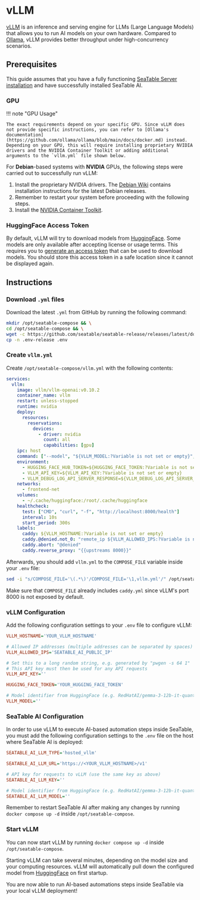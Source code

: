 <!-- md:version 6.0 -->

# vLLM

[vLLM](https://docs.vllm.ai/en/stable/) is an inference and serving engine for LLMs (Large Language Models) that allows you to run AI models on your own hardware.
Compared to [Ollama](./ollama.md), vLLM provides better throughput under high-concurrency scenarios.

## Prerequisites

This guide assumes that you have a fully functioning [SeaTable Server installation](../basic-setup.md) and have successfully installed SeaTable AI.

### GPU

!!! note "GPU Usage"

    The exact requirements depend on your specific GPU. Since vLLM does not provide specific instructions, you can refer to [Ollama's documentation](https://github.com/ollama/ollama/blob/main/docs/docker.md) instead.
    Depending on your GPU, this will require installing proprietary NVIDIA drivers and the NVIDIA Container Toolkit or adding additional arguments to the `vllm.yml` file shown below.

For **Debian**-based systems with **NVIDIA** GPUs, the following steps were carried out to successfully run vLLM:

1. Install the proprietary NVIDIA drivers. The [Debian Wiki](https://wiki.debian.org/NvidiaGraphicsDrivers) contains installation instructions for the latest Debian releases.
1. Remember to restart your system before proceeding with the following steps.
2. Install the [NVIDIA Container Toolkit](https://docs.nvidia.com/datacenter/cloud-native/container-toolkit/latest/install-guide.html).

### HuggingFace Access Token

By default, vLLM will try to download models from [HuggingFace](https://huggingface.co).
Some models are only available after accepting license or usage terms.
This requires you to [generate an access token](https://huggingface.co/docs/hub/security-tokens) that can be used to download models.
You should store this access token in a safe location since it cannot be displayed again.

## Instructions

### Download `.yml` files

Download the latest `.yml` from GitHub by running the following command:

```bash
mkdir /opt/seatable-compose && \
cd /opt/seatable-compose && \
wget -c https://github.com/seatable/seatable-release/releases/latest/download/seatable-compose.tar.gz -O - | tar -xz -C /opt/seatable-compose && \
cp -n .env-release .env
```

### Create `vllm.yml`

Create `/opt/seatable-compose/vllm.yml` with the following contents:

```yaml
services:
  vllm:
    image: vllm/vllm-openai:v0.10.2
    container_name: vllm
    restart: unless-stopped
    runtime: nvidia
    deploy:
      resources:
        reservations:
          devices:
            - driver: nvidia
              count: all
              capabilities: [gpu]
    ipc: host
    command: ["--model", "${VLLM_MODEL:?Variable is not set or empty}", "--enable-log-requests", "--max-model-len", "${VLLM_MAX_MODEL_LEN:-65536}"]
    environment:
      - HUGGING_FACE_HUB_TOKEN=${HUGGING_FACE_TOKEN:?Variable is not set or empty}
      - VLLM_API_KEY=${VLLM_API_KEY:?Variable is not set or empty}
      - VLLM_DEBUG_LOG_API_SERVER_RESPONSE=${VLLM_DEBUG_LOG_API_SERVER_RESPONSE:-false}
    networks:
      - frontend-net
    volumes:
      - ~/.cache/huggingface:/root/.cache/huggingface
    healthcheck:
      test: ["CMD", "curl", "-f", "http://localhost:8000/health"]
      interval: 10s
      start_period: 300s
    labels:
      caddy: ${VLLM_HOSTNAME:?Variable is not set or empty}
      caddy.@denied.not_0: "remote_ip ${VLLM_ALLOWED_IPS:?Variable is not set or empty} private_ranges"
      caddy.abort: "@denied"
      caddy.reverse_proxy: "{{upstreams 8000}}"
```

Afterwards, you should add `vllm.yml` to the `COMPOSE_FILE` variable inside your `.env` file:

```bash
sed -i "s/COMPOSE_FILE='\(.*\)'/COMPOSE_FILE='\1,vllm.yml'/" /opt/seatable-compose/.env
```

Make sure that `COMPOSE_FILE` already includes `caddy.yml` since vLLM's port 8000 is not exposed by default.

### vLLM Configuration

Add the following configuration settings to your `.env` file to configure vLLM:

```ini
VLLM_HOSTNAME='YOUR_VLLM_HOSTNAME'

# Allowed IP addresses (multiple addresses can be separated by spaces)
VLLM_ALLOWED_IPS='SEATABLE_AI_PUBLIC_IP'

# Set this to a long random string, e.g. generated by "pwgen -s 64 1"
# This API key must then be used for any API requests
VLLM_API_KEY=''

HUGGING_FACE_TOKEN='YOUR_HUGGING_FACE_TOKEN'

# Model identifier from HuggingFace (e.g. RedHatAI/gemma-3-12b-it-quantized.w4a16)
VLLM_MODEL=''
```

### SeaTable AI Configuration

In order to use vLLM to execute AI-based automation steps inside SeaTable, you must add the following configuration settings to the `.env` file on the host where SeaTable AI is deployed:

```ini
SEATABLE_AI_LLM_TYPE='hosted_vllm'

SEATABLE_AI_LLM_URL='https://<YOUR_VLLM_HOSTNAME>/v1'

# API key for requests to vLLM (use the same key as above)
SEATABLE_AI_LLM_KEY=''

# Model identifier from HuggingFace (e.g. RedHatAI/gemma-3-12b-it-quantized.w4a16)
SEATABLE_AI_LLM_MODEL=''
```

Remember to restart SeaTable AI after making any changes by running `docker compose up -d` inside `/opt/seatable-compose`.

### Start vLLM

You can now start vLLM by running `docker compose up -d` inside `/opt/seatable-compose`.

Starting vLLM can take several minutes, depending on the model size and your computing resources.
vLLM will automatically pull down the configured model from [HuggingFace](https://huggingface.co) on first startup.

You are now able to run AI-based automations steps inside SeaTable via your local vLLM deployment!
